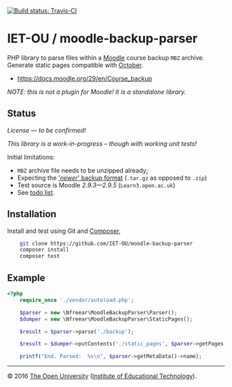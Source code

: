 [![Build status: Travis-CI][travis-icon]][travis-ci]

# IET-OU / moodle-backup-parser

PHP library to parse files within a [Moodle][] course backup `MBZ` archive.
Generate static pages compatible with [October][].

* <https://docs.moodle.org/29/en/Course_backup>

_NOTE: this is not a plugin for Moodle! It is a standalone library._

## Status

_License — to be confirmed!_

_This library is a work-in-progress – though with working unit tests!_

Initial limitations:

* `MBZ` archive file needs to be unzipped already;
* Expecting the ['_newer_' backup format][faq] (`.tar.gz` as opposed to `.zip`)
* Test source is Moodle _2.9.3—2.9.5_ (`Learn3.open.ac.uk`)
* See [todo list][todos].

## Installation

Install and test using Git and [Composer][],

```sh
    git clone https://github.com/IET-OU/moodle-backup-parser
    composer install
    composer test
```

## Example

```php
<?php
    require_once './vendor/autoload.php';

    $parser = new \Nfreear\MoodleBackupParser\Parser();
    $dumper = new \Nfreear\MoodleBackupParser\StaticPages();

    $result = $parser->parse('./backup');

    $result = $dumper->putContents('./static_pages', $parser->getPages());

    printf("End. Parsed:  %s\n", $parser->getMetaData()->name);
```


---
© 2016 [The Open University][ou] ([Institute of Educational Technology][iet]).


[travis-icon]: https://travis-ci.org/IET-OU/moodle-backup-parser.svg
[travis-ci]: https://travis-ci.org/IET-OU/moodle-backup-parser "Build status – Travis-CI"
[Moodle]: https://moodle.org/
[backup]: https://docs.moodle.org/29/en/Course_backup
[faq]: https://docs.moodle.org/27/en/Backup_and_restore_FAQ#Using_the_new_backup_format_.28experimental.29
[todos]: https://github.com/IET-OU/moodle-backup-parser/issues/1#issue-150009370
[Composer]: https://getcomposer.org/
[October]: http://octobercms.com/ "October CMS"
[iet]: http://iet.open.ac.uk/
[ou]: http://www.open.ac.uk/

